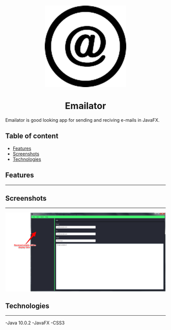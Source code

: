 <p align="center">
  <img src="/src/img/icon.png" width="256">
</p>

<div align="center">
  <h1>Emailator</h1>
</div>  

Emailator is good looking app for sending and reciving e-mails in JavaFX.
  
## Table of content
* [Features](#features)
* [Screenshots](#screenshots)
* [Technologies](#technologies)

## Features
---

## Screenshots
---
<img src="/src/img/mainWindow2.png" width="pixels">

## Technologies
---
-Java 10.0.2
-JavaFX
-CSS3
